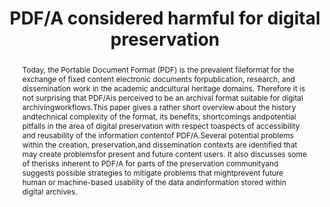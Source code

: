 ---
abstract: Today, the Portable Document Format (PDF) is the prevalent fileformat for
  the exchange of fixed content electronic documents forpublication, research, and
  dissemination work in the academic andcultural heritage domains. Therefore it is
  not surprising that PDF/Ais perceived to be an archival format suitable for digital
  archivingworkflows.This paper gives a rather short overview about the history andtechnical
  complexity of the format, its benefits, shortcomings andpotential pitfalls in the
  area of digital preservation with respect toaspects of accessibility and reusability
  of the information contentof PDF/A.Several potential problems within the creation,
  preservation,and dissemination contexts are identified that may create problemsfor
  present and future content users. It also discusses some of therisks inherent to
  PDF/A for parts of the preservation communityand suggests possible strategies to
  mitigate problems that mightprevent future human or machine-based usability of the
  data andinformation stored within digital archives.
creators:
- Klindt, Marco
date: null
document_url: https://services.phaidra.univie.ac.at/api/object/o:931063/download
grand_parent: iPRES
institutions:
- Zuse Institute Berlin
keywords:
- kyoto
landing_page_url: https://phaidra.univie.ac.at/o:931063
language: eng
layout: publication
license: CC BY-SA 4.0 International
notes_url: null
parent: iPRES 2017
presentation_url: null
publication_type: paper
size: 155083
source_name: iPRES
title: PDF/A considered harmful for digital preservation
year: 2017
---